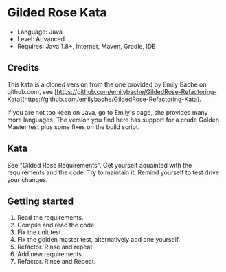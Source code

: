 # Gilded Rose Kata #

+ Language: Java
+ Level: Advanced
+ Requires: Java 1.8+, Internet, Maven, Gradle, IDE

## Credits ##

This kata is a cloned version from the one provided by Emily Bache on github.com, see [https://github.com/emilybache/GildedRose-Refactoring-Kata](https://github.com/emilybache/GildedRose-Refactoring-Kata).

If you are not too keen on Java, go to Emily's page, she provides many more languages. The version you find here has support for a crude Golden Master test plus some fixes on the build script.

## Kata ##

See "Gilded Rose Requirements". Get yourself aquainted with the requirements and the code. Try to maintain it. Remind yourself to test drive your changes.

## Getting started ##

1. Read the requirements.
2. Compile and read the code.
3. Fix the unit test.
4. Fix the golden master test, alternatively add one yourself.
5. Refactor. Rinse and repeat.
6. Add new requirements.
7. Refactor. Rinse and Repeat.
